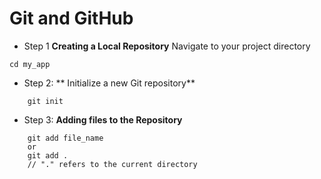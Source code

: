 # Git and GitHub
- Step 1 **Creating a Local Repository**
Navigate to your project directory

```
cd my_app
```

- Step 2: ** Initialize a new Git repository**
```
    git init
```
- Step 3: **Adding files to the Repository**
```
    git add file_name
    or
    git add .
    // "." refers to the current directory
```

